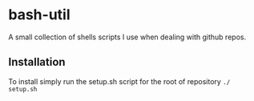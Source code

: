 # bash-util

A small collection of shells scripts I use when dealing with github repos.

## Installation

To install simply run the setup.sh script for the root of repository
`./ setup.sh`
